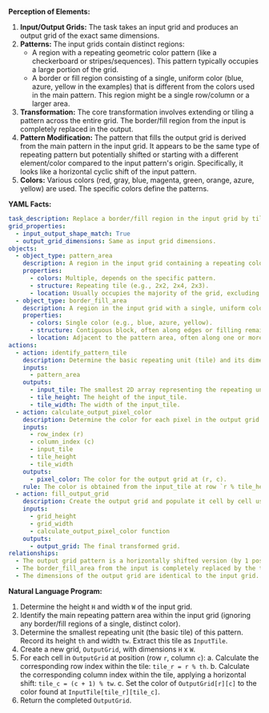 **Perception of Elements:**

1.  **Input/Output Grids:** The task takes an input grid and produces an output grid of the exact same dimensions.
2.  **Patterns:** The input grids contain distinct regions:
    *   A region with a repeating geometric color pattern (like a checkerboard or stripes/sequences). This pattern typically occupies a large portion of the grid.
    *   A border or fill region consisting of a single, uniform color (blue, azure, yellow in the examples) that is different from the colors used in the main pattern. This region might be a single row/column or a larger area.
3.  **Transformation:** The core transformation involves extending or tiling a pattern across the entire grid. The border/fill region from the input is completely replaced in the output.
4.  **Pattern Modification:** The pattern that fills the output grid is derived from the main pattern in the input grid. It appears to be the same type of repeating pattern but potentially shifted or starting with a different element/color compared to the input pattern's origin. Specifically, it looks like a horizontal cyclic shift of the input pattern.
5.  **Colors:** Various colors (red, gray, blue, magenta, green, orange, azure, yellow) are used. The specific colors define the patterns.

**YAML Facts:**


```yaml
task_description: Replace a border/fill region in the input grid by tiling a modified version of the main input pattern across the entire output grid.
grid_properties:
  - input_output_shape_match: True
  - output_grid_dimensions: Same as input grid dimensions.
objects:
  - object_type: pattern_area
    description: A region in the input grid containing a repeating color pattern.
    properties:
      - colors: Multiple, depends on the specific pattern.
      - structure: Repeating tile (e.g., 2x2, 2x4, 2x3).
      - location: Usually occupies the majority of the grid, excluding the border/fill.
  - object_type: border_fill_area
    description: A region in the input grid with a single, uniform color, distinct from the pattern area colors.
    properties:
      - colors: Single color (e.g., blue, azure, yellow).
      - structure: Contiguous block, often along edges or filling remaining space.
      - location: Adjacent to the pattern area, often along one or more edges.
actions:
  - action: identify_pattern_tile
    description: Determine the basic repeating unit (tile) and its dimensions (tile_height, tile_width) from the pattern_area of the input grid.
    inputs:
      - pattern_area
    outputs:
      - input_tile: The smallest 2D array representing the repeating unit.
      - tile_height: The height of the input_tile.
      - tile_width: The width of the input_tile.
  - action: calculate_output_pixel_color
    description: Determine the color for each pixel in the output grid based on a transformation of the input_tile.
    inputs:
      - row_index (r)
      - column_index (c)
      - input_tile
      - tile_height
      - tile_width
    outputs:
      - pixel_color: The color for the output grid at (r, c).
    rule: The color is obtained from the input_tile at row `r % tile_height` and column `(c + 1) % tile_width`. This implements a horizontal cyclic shift of the pattern by one position to the left.
  - action: fill_output_grid
    description: Create the output grid and populate it cell by cell using the calculated_output_pixel_color rule.
    inputs:
      - grid_height
      - grid_width
      - calculate_output_pixel_color function
    outputs:
      - output_grid: The final transformed grid.
relationships:
  - The output grid pattern is a horizontally shifted version (by 1 position left, cyclically) of the input grid's main pattern.
  - The border_fill_area from the input is completely replaced by the tiled, shifted pattern in the output.
  - The dimensions of the output grid are identical to the input grid.
```


**Natural Language Program:**

1.  Determine the height `H` and width `W` of the input grid.
2.  Identify the main repeating pattern area within the input grid (ignoring any border/fill regions of a single, distinct color).
3.  Determine the smallest repeating unit (the basic tile) of this pattern. Record its height `th` and width `tw`. Extract this tile as `InputTile`.
4.  Create a new grid, `OutputGrid`, with dimensions `H` x `W`.
5.  For each cell in `OutputGrid` at position (row `r`, column `c`):
    a.  Calculate the corresponding row index within the tile: `tile_r = r % th`.
    b.  Calculate the corresponding column index within the tile, applying a horizontal shift: `tile_c = (c + 1) % tw`.
    c.  Set the color of `OutputGrid[r][c]` to the color found at `InputTile[tile_r][tile_c]`.
6.  Return the completed `OutputGrid`.